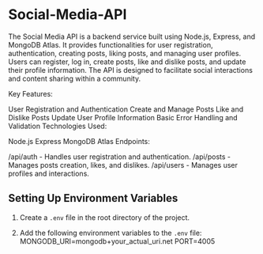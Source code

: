 # Social-Media-API
The Social Media API is a backend service built using Node.js, Express, and MongoDB Atlas. It provides functionalities for user registration, authentication, creating posts, liking posts, and managing user profiles. Users can register, log in, create posts, like and dislike posts, and update their profile information. The API is designed to facilitate social interactions and content sharing within a community.

Key Features:

User Registration and Authentication
Create and Manage Posts
Like and Dislike Posts
Update User Profile Information
Basic Error Handling and Validation
Technologies Used:

Node.js
Express
MongoDB Atlas
Endpoints:

/api/auth - Handles user registration and authentication.
/api/posts - Manages posts creation, likes, and dislikes.
/api/users - Manages user profiles and interactions.


## Setting Up Environment Variables

1. Create a `.env` file in the root directory of the project.

2. Add the following environment variables to the `.env` file:
    MONGODB_URI=mongodb+your_actual_uri.net
   PORT=4005


